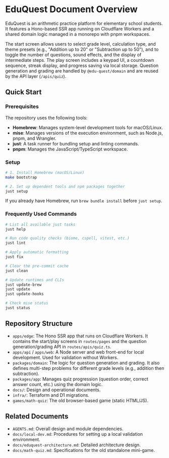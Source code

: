 # EduQuest Document Overview

EduQuest is an arithmetic practice platform for elementary school students. It features a Hono-based SSR app running on Cloudflare Workers and a shared domain logic managed in a monorepo with pnpm workspaces.

The start screen allows users to select grade level, calculation type, and theme presets (e.g., "Addition up to 20" or "Subtraction up to 50"), and to toggle the number of questions, sound effects, and the display of intermediate steps. The play screen includes a keypad UI, a countdown sequence, streak display, and progress saving via local storage. Question generation and grading are handled by `@edu-quest/domain` and are reused by the API layer (`/apis/quiz`).

## Quick Start

### Prerequisites

The repository uses the following tools:

- **Homebrew**: Manages system-level development tools for macOS/Linux.
- **mise**: Manages versions of the execution environment, such as Node.js, pnpm, and Wrangler.
- **just**: A task runner for bundling setup and linting commands.
- **pnpm**: Manages the JavaScript/TypeScript workspace.

### Setup

```bash
# 1. Install Homebrew (macOS/Linux)
make bootstrap

# 2. Set up dependent tools and npm packages together
just setup
```

If you already have Homebrew, run `brew bundle install` before `just setup`.

### Frequently Used Commands

```bash
# List all available just tasks
just help

# Run code quality checks (biome, cspell, vitest, etc.)
just lint

# Apply automatic formatting
just fix

# Clear the pre-commit cache
just clean

# Update runtimes and CLIs
just update-brew
just update
just update-hooks

# Check mise status
just status
```

## Repository Structure

- `apps/edge`: The Hono SSR app that runs on Cloudflare Workers. It contains the start/play screens in `routes/pages` and the question generation/grading API in `routes/apis/quiz.ts`.
- `apps/api` / `apps/web`: A Node server and web front-end for local development. Used for validation without Workers.
- `packages/domain`: The logic for question generation and grading. It also defines multi-step problems for different grade levels (e.g., addition then subtraction).
- `packages/app`: Manages quiz progression (question order, correct answer count, etc.) using the domain logic.
- `docs/`: Design and operational documents.
- `infra/`: Terraform and D1 migrations.
- `games/math-quiz`: The old browser-based game (static HTML/JS).

## Related Documents

- `AGENTS.md`: Overall design and module dependencies.
- `docs/local-dev.md`: Procedures for setting up a local validation environment.
- `docs/eduquest-architecture.md`: Detailed architecture design.
- `docs/math-quiz.md`: Specifications for the old standalone mini-game.
